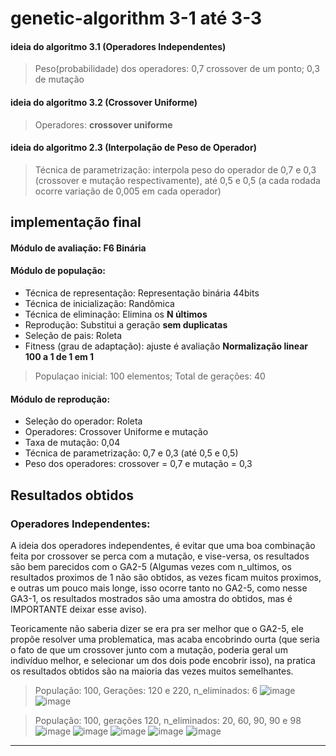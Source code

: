 # genetic-algorithm 3-1 até 3-3


#### ideia do algoritmo 3.1 (Operadores Independentes)

> Peso(probabilidade) dos operadores: 0,7 crossover de um ponto; 0,3 de mutação

#### ideia do algoritmo 3.2 (Crossover Uniforme)

> Operadores: <b>crossover uniforme</b>

#### ideia do algoritmo 2.3 (Interpolação de Peso de Operador)

> Técnica de parametrização: interpola peso do operador de 0,7 e 0,3 (crossover e mutação respectivamente), até 0,5 e 0,5 (a cada rodada ocorre variação de 0,005 em cada operador)


## implementação final

#### Módulo de avaliação: F6 Binária
#### Módulo de população:
- Técnica de representação: Representação binária 44bits
- Técnica de inicialização: Randômica
- Técnica de eliminação: Elimina os <b>N últimos</b>
- Reprodução: Substitui a geração <b>sem duplicatas</b>
- Seleção de pais: Roleta
- Fitness (grau de adaptação): ajuste é avaliação <b>Normalização linear 100 a 1 de 1 em 1</b>

> Populaçao inicial: 100 elementos; Total de gerações: 40

#### Módulo de reprodução:
- Seleção do operador: Roleta
- Operadores: Crossover Uniforme e mutação
- Taxa de mutação: 0,04
- Técnica de parametrização: 0,7 e 0,3 (até 0,5 e 0,5)
- Peso dos operadores: crossover = 0,7 e mutação = 0,3


## Resultados obtidos

### Operadores Independentes: 
A ideia dos operadores independentes, é evitar que uma boa combinação feita por crossover se perca com a mutação, e vise-versa, os resultados são bem parecidos com o GA2-5 (Algumas vezes com n_ultimos, os resultados proximos de 1 não são obtidos, as vezes ficam muitos proximos, e outras um pouco mais longe, isso ocorre tanto no GA2-5, como nesse GA3-1, os resultados mostrados são uma amostra do obtidos, mas é IMPORTANTE deixar esse aviso).

Teoricamente não saberia dizer se era pra ser melhor que o GA2-5, ele propõe resolver uma problematica, mas acaba encobrindo ourta (que seria o fato de que um crossover junto com a mutação, poderia geral um indivíduo melhor, e selecionar um dos dois pode encobrir isso), na pratica os resultados obtidos são na maioria das vezes muitos semelhantes.

> População: 100, Gerações: 120 e 220, n_eliminados: 6
![image](https://user-images.githubusercontent.com/54919290/188049806-cf3874ec-03bf-4147-aa51-92e8c1307d23.png)
![image](https://user-images.githubusercontent.com/54919290/188049886-fca98291-6f00-490f-8176-2a2fd6cf3388.png)

> População: 100, gerações 120, n_eliminados: 20, 60, 90, 90 e 98
![image](https://user-images.githubusercontent.com/54919290/188050136-f385bc76-f6fb-406e-b966-0fa87818b2e6.png)
![image](https://user-images.githubusercontent.com/54919290/188050998-8c4f5d60-898c-4728-ad91-42126d09c25a.png)
![image](https://user-images.githubusercontent.com/54919290/188051092-bc00bfe9-8783-4af0-af72-101867bb8f7d.png)
![image](https://user-images.githubusercontent.com/54919290/188051297-40e14739-70e9-4c16-b3b5-f257bbe54f98.png)
![image](https://user-images.githubusercontent.com/54919290/188051477-4a299a90-f01d-4873-9bca-0ee1c32447a8.png)

<hr />

